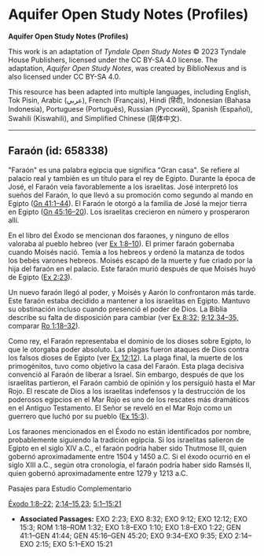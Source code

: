 # Aquifer Open Study Notes (Profiles)

**Aquifer Open Study Notes (Profiles)**

This work is an adaptation of *Tyndale Open Study Notes* © 2023 Tyndale House Publishers, licensed under the CC BY\-SA 4\.0 license. The adaptation, *Aquifer Open Study Notes*, was created by BiblioNexus and is also licensed under CC BY\-SA 4\.0\.

This resource has been adapted into multiple languages, including English, Tok Pisin, Arabic (عربي), French (Français), Hindi (हिंदी), Indonesian (Bahasa Indonesia), Portuguese (Português), Russian (Русский), Spanish (Español), Swahili (Kiswahili), and Simplified Chinese (简体中文).



--------------------------------

## Faraón (id: 658338)

"Faraón" es una palabra egipcia que significa "Gran casa". Se refiere al palacio real y también es un título para el rey de Egipto. Durante la época de José, el Faraón veía favorablemente a los israelitas. José interpretó los sueños del Faraón, lo que llevó a su promoción como segundo al mando en Egipto ([Gn 41:1–44](https://ref.ly/Gen41:1-Gen41:44)). El Faraón le otorgó a la familia de José la mejor tierra en Egipto ([Gn 45:16–20](https://ref.ly/Gen45:16-Gen45:20)). Los israelitas crecieron en número y prosperaron allí.

En el libro del Éxodo se mencionan dos faraones, y ninguno de ellos valoraba al pueblo hebreo (ver [Ex 1:8–10](https://ref.ly/Exod1:8-Exod1:10)). El primer faraón gobernaba cuando Moisés nació. Temía a los hebreos y ordenó la matanza de todos los bebés varones hebreos. Moisés escapó de la muerte y fue criado por la hija del faraón en el palacio. Este faraón murió después de que Moisés huyó de Egipto ([Ex 2:23](https://ref.ly/Exod2:23)).

Un nuevo faraón llegó al poder, y Moisés y Aarón lo confrontaron más tarde. Este faraón estaba decidido a mantener a los israelitas en Egipto. Mantuvo su obstinación incluso cuando presenció el poder de Dios. La Biblia describe su falta de disposición para cambiar (ver [Ex 8:32;](https://ref.ly/Exod8:32) [9:12](https://ref.ly/Exod9:12),[34–35,](https://ref.ly/Exod9:34-Exod9:35) comparar [Ro 1:18–32](https://ref.ly/Rom1:18-Rom1:32)).

Como rey, el Faraón representaba el dominio de los dioses sobre Egipto, lo que le otorgaba poder absoluto. Las plagas fueron ataques de Dios contra los falsos dioses de Egipto (ver [Ex 12:12](https://ref.ly/Exod12:12)). La plaga final, la muerte de los primogénitos, tuvo como objetivo la casa del Faraón. Esta plaga decisiva convenció al Faraón de liberar a Israel. Sin embargo, después de que los israelitas partieron, el Faraón cambió de opinión y los persiguió hasta el Mar Rojo. El rescate de Dios a los israelitas indefensos y la destrucción de los poderosos egipcios en el Mar Rojo es uno de los rescates más dramáticos en el Antiguo Testamento. El Señor se reveló en el Mar Rojo como un guerrero que luchó por su pueblo ([Ex 15:3](https://ref.ly/Exod15:3)).

Los faraones mencionados en el Éxodo no están identificados por nombre, probablemente siguiendo la tradición egipcia. Si los israelitas salieron de Egipto en el siglo XIV a.C., el faraón podría haber sido Thutmose III, quien gobernó aproximadamente entre 1504 y 1450 a.C. Si el éxodo ocurrió en el siglo XIII a.C., según otra cronología, el faraón podría haber sido Ramsés II, quien gobernó aproximadamente entre 1279 y 1213 a.C.

Pasajes para Estudio Complementario

[Éxodo 1:8–22;](https://ref.ly/Exod1:8-Exod1:22) [2:14–15](https://ref.ly/Exod2:14-Exod2:15),[23](https://ref.ly/Exod2:23); [5:1–15:21](https://ref.ly/Exod5:1-Exod15:21)

* **Associated Passages:** EXO 2:23; EXO 8:32; EXO 9:12; EXO 12:12; EXO 15:3; ROM 1:18–ROM 1:32; EXO 1:8–EXO 1:10; EXO 1:8–EXO 1:22; GEN 41:1–GEN 41:44; GEN 45:16–GEN 45:20; EXO 9:34–EXO 9:35; EXO 2:14–EXO 2:15; EXO 5:1–EXO 15:21

